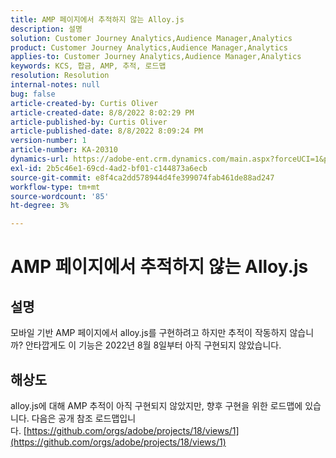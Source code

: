 ```yaml
---
title: AMP 페이지에서 추적하지 않는 Alloy.js
description: 설명
solution: Customer Journey Analytics,Audience Manager,Analytics
product: Customer Journey Analytics,Audience Manager,Analytics
applies-to: Customer Journey Analytics,Audience Manager,Analytics
keywords: KCS, 합금, AMP, 추적, 로드맵
resolution: Resolution
internal-notes: null
bug: false
article-created-by: Curtis Oliver
article-created-date: 8/8/2022 8:02:29 PM
article-published-by: Curtis Oliver
article-published-date: 8/8/2022 8:09:24 PM
version-number: 1
article-number: KA-20310
dynamics-url: https://adobe-ent.crm.dynamics.com/main.aspx?forceUCI=1&pagetype=entityrecord&etn=knowledgearticle&id=e0519906-5517-ed11-b83e-0022480868ff
exl-id: 2b5c46e1-69cd-4ad2-bf01-c144873a6ecb
source-git-commit: e8f4ca2dd578944d4fe399074fab461de88ad247
workflow-type: tm+mt
source-wordcount: '85'
ht-degree: 3%

---
```


# AMP 페이지에서 추적하지 않는 Alloy.js

## 설명


모바일 기반 AMP 페이지에서 alloy.js를 구현하려고 하지만 추적이 작동하지 않습니까? 안타깝게도 이 기능은 2022년 8월 8일부터 아직 구현되지 않았습니다.


## 해상도


alloy.js에 대해 AMP 추적이 아직 구현되지 않았지만, 향후 구현을 위한 로드맵에 있습니다. 다음은 공개 참조 로드맵입니다. [https://github.com/orgs/adobe/projects/18/views/1](https://github.com/orgs/adobe/projects/18/views/1)
